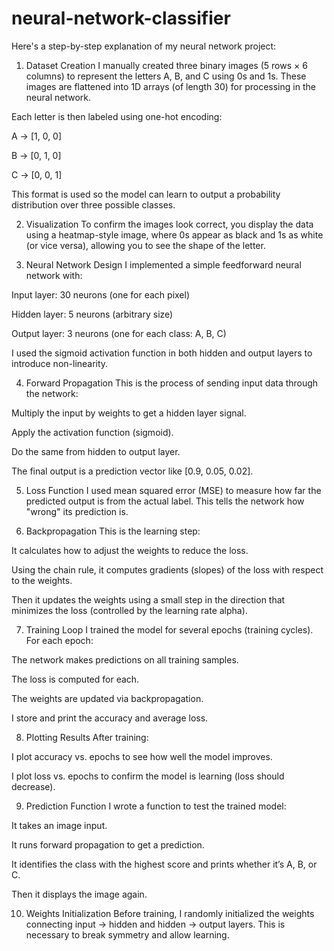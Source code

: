 # neural-network-classifier

Here's a step-by-step explanation of my neural network project:

1. Dataset Creation
I manually created three binary images (5 rows × 6 columns) to represent the letters A, B, and C using 0s and 1s. These images are flattened into 1D arrays (of length 30) for processing in the neural network.

Each letter is then labeled using one-hot encoding:

A → [1, 0, 0]

B → [0, 1, 0]

C → [0, 0, 1]

This format is used so the model can learn to output a probability distribution over three possible classes.

2. Visualization
To confirm the images look correct, you display the data using a heatmap-style image, where 0s appear as black and 1s as white (or vice versa), allowing you to see the shape of the letter.

3. Neural Network Design
I implemented a simple feedforward neural network with:

Input layer: 30 neurons (one for each pixel)

Hidden layer: 5 neurons (arbitrary size)

Output layer: 3 neurons (one for each class: A, B, C)

I used the sigmoid activation function in both hidden and output layers to introduce non-linearity.

4. Forward Propagation
This is the process of sending input data through the network:

Multiply the input by weights to get a hidden layer signal.

Apply the activation function (sigmoid).

Do the same from hidden to output layer.

The final output is a prediction vector like [0.9, 0.05, 0.02].

5. Loss Function
I used mean squared error (MSE) to measure how far the predicted output is from the actual label. This tells the network how "wrong" its prediction is.

6. Backpropagation
This is the learning step:

It calculates how to adjust the weights to reduce the loss.

Using the chain rule, it computes gradients (slopes) of the loss with respect to the weights.

Then it updates the weights using a small step in the direction that minimizes the loss (controlled by the learning rate alpha).

7. Training Loop
I trained the model for several epochs (training cycles). For each epoch:

The network makes predictions on all training samples.

The loss is computed for each.

The weights are updated via backpropagation.

I store and print the accuracy and average loss.

8. Plotting Results
After training:

I plot accuracy vs. epochs to see how well the model improves.

I plot loss vs. epochs to confirm the model is learning (loss should decrease).

9. Prediction Function
I wrote a function to test the trained model:

It takes an image input.

It runs forward propagation to get a prediction.

It identifies the class with the highest score and prints whether it’s A, B, or C.

Then it displays the image again.

10. Weights Initialization
Before training, I randomly initialized the weights connecting input → hidden and hidden → output layers. This is necessary to break symmetry and allow learning.
